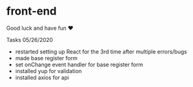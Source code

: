 # front-end
Good luck and have fun ♥️

Tasks 05/26/2020
- restarted setting up React for the 3rd time after multiple errors/bugs
- made base register form
- set onChange event handler for base register form
- installed yup for validation
- installed axios for api


